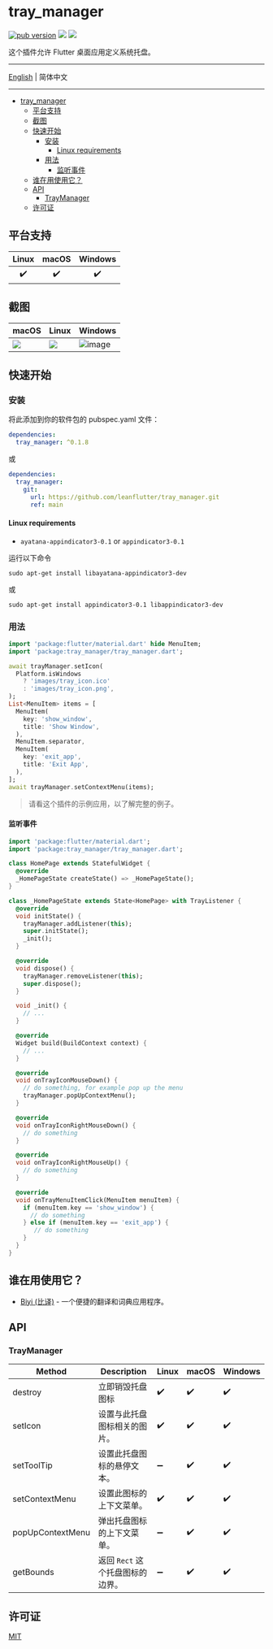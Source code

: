 # tray_manager

[![pub version][pub-image]][pub-url] [![][discord-image]][discord-url] ![][visits-count-image] 

[pub-image]: https://img.shields.io/pub/v/tray_manager.svg
[pub-url]: https://pub.dev/packages/tray_manager

[discord-image]: https://img.shields.io/discord/884679008049037342.svg
[discord-url]: https://discord.gg/zPa6EZ2jqb

[visits-count-image]: https://img.shields.io/badge/dynamic/json?label=Visits%20Count&query=value&url=https://api.countapi.xyz/hit/leanflutter.tray_manager/visits

这个插件允许 Flutter 桌面应用定义系统托盘。

---

[English](./README.md) | 简体中文

---

<!-- START doctoc generated TOC please keep comment here to allow auto update -->
<!-- DON'T EDIT THIS SECTION, INSTEAD RE-RUN doctoc TO UPDATE -->

- [tray_manager](#tray_manager)
  - [平台支持](#平台支持)
  - [截图](#截图)
  - [快速开始](#快速开始)
    - [安装](#安装)
      - [Linux requirements](#linux-requirements)
    - [用法](#用法)
      - [监听事件](#监听事件)
  - [谁在用使用它？](#谁在用使用它)
  - [API](#api)
    - [TrayManager](#traymanager)
  - [许可证](#许可证)

<!-- END doctoc generated TOC please keep comment here to allow auto update -->

## 平台支持

| Linux | macOS | Windows |
| :---: | :---: | :-----: |
|   ✔️   |   ✔️   |    ✔️    |

## 截图

| macOS                                                                                     | Linux                                                                                     | Windows                                                                                          |
| ----------------------------------------------------------------------------------------- | ----------------------------------------------------------------------------------------- | ------------------------------------------------------------------------------------------------ |
| ![](https://github.com/leanflutter/tray_manager/blob/main/screenshots/macos.png?raw=true) | ![](https://github.com/leanflutter/tray_manager/blob/main/screenshots/linux.png?raw=true) | ![image](https://github.com/leanflutter/tray_manager/blob/main/screenshots/windows.png?raw=true) |

## 快速开始

### 安装

将此添加到你的软件包的 pubspec.yaml 文件：

```yaml
dependencies:
  tray_manager: ^0.1.8
```

或

```yaml
dependencies:
  tray_manager:
    git:
      url: https://github.com/leanflutter/tray_manager.git
      ref: main
```

#### Linux requirements

- `ayatana-appindicator3-0.1` or `appindicator3-0.1`

运行以下命令

```
sudo apt-get install libayatana-appindicator3-dev
```

或

```
sudo apt-get install appindicator3-0.1 libappindicator3-dev
```

### 用法

```dart
import 'package:flutter/material.dart' hide MenuItem;
import 'package:tray_manager/tray_manager.dart';

await trayManager.setIcon(
  Platform.isWindows
    ? 'images/tray_icon.ico'
    : 'images/tray_icon.png',
);
List<MenuItem> items = [
  MenuItem(
    key: 'show_window',
    title: 'Show Window',
  ),
  MenuItem.separator,
  MenuItem(
    key: 'exit_app',
    title: 'Exit App',
  ),
];
await trayManager.setContextMenu(items);
```

> 请看这个插件的示例应用，以了解完整的例子。

#### 监听事件

```dart
import 'package:flutter/material.dart';
import 'package:tray_manager/tray_manager.dart';

class HomePage extends StatefulWidget {
  @override
  _HomePageState createState() => _HomePageState();
}

class _HomePageState extends State<HomePage> with TrayListener {
  @override
  void initState() {
    trayManager.addListener(this);
    super.initState();
    _init();
  }

  @override
  void dispose() {
    trayManager.removeListener(this);
    super.dispose();
  }

  void _init() {
    // ...
  }

  @override
  Widget build(BuildContext context) {
    // ...
  }

  @override
  void onTrayIconMouseDown() {
    // do something, for example pop up the menu
    trayManager.popUpContextMenu();
  }

  @override
  void onTrayIconRightMouseDown() {
    // do something
  }

  @override
  void onTrayIconRightMouseUp() {
    // do something
  }

  @override
  void onTrayMenuItemClick(MenuItem menuItem) {
    if (menuItem.key == 'show_window') {
      // do something
    } else if (menuItem.key == 'exit_app') {
       // do something
    }
  }
}
```

## 谁在用使用它？

- [Biyi (比译)](https://biyidev.com/) - 一个便捷的翻译和词典应用程序。

## API

### TrayManager

| Method           | Description                      | Linux | macOS | Windows |
| ---------------- | -------------------------------- | ----- | ----- | ------- |
| destroy          | 立即销毁托盘图标                 | ✔️     | ✔️     | ✔️       |
| setIcon          | 设置与此托盘图标相关的图片。     | ✔️     | ✔️     | ✔️       |
| setToolTip       | 设置此托盘图标的悬停文本。       | ➖     | ✔️     | ✔️       |
| setContextMenu   | 设置此图标的上下文菜单。         | ✔️     | ✔️     | ✔️       |
| popUpContextMenu | 弹出托盘图标的上下文菜单。       | ➖     | ✔️     | ✔️       |
| getBounds        | 返回 `Rect` 这个托盘图标的边界。 | ➖     | ✔️     | ✔️       |

## 许可证

[MIT](./LICENSE)
